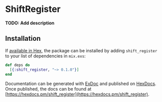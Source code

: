 # ShiftRegister

**TODO: Add description**

## Installation

If [available in Hex](https://hex.pm/docs/publish), the package can be installed
by adding `shift_register` to your list of dependencies in `mix.exs`:

```elixir
def deps do
  [{:shift_register, "~> 0.1.0"}]
end
```

Documentation can be generated with [ExDoc](https://github.com/elixir-lang/ex_doc)
and published on [HexDocs](https://hexdocs.pm). Once published, the docs can
be found at [https://hexdocs.pm/shift_register](https://hexdocs.pm/shift_register).

